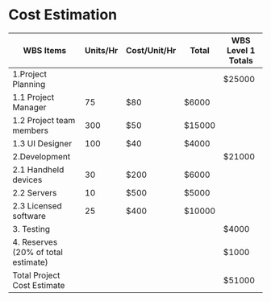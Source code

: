 # Cost Estimation

| WBS Items | Units/Hr | Cost/Unit/Hr | Total | WBS Level 1 Totals |
|-----|------|-------|--------|---------|
|1.Project Planning | | | | $25000 |
|1.1 Project Manager | 75 | $80 | $6000 | |
|1.2 Project team members | 300 | $50 | $15000 | |
|1.3 UI Designer | 100 | $40 | $4000 | |
|2.Development | | | | $21000 |
|2.1 Handheld devices | 30 | $200 | $6000 | |
|2.2 Servers | 10 | $500 | $5000 | |
|2.3 Licensed software | 25 | $400 | $10000 | |
|3. Testing | | | | $4000 |
|4. Reserves (20% of total estimate) | | | | $1000 |
|Total Project Cost Estimate | | | | $51000 |


